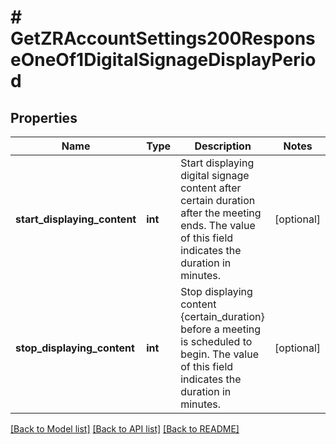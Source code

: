 # # GetZRAccountSettings200ResponseOneOf1DigitalSignageDisplayPeriod

## Properties

Name | Type | Description | Notes
------------ | ------------- | ------------- | -------------
**start_displaying_content** | **int** | Start displaying digital signage content after certain duration after the meeting ends. The value of this field indicates the duration in minutes. | [optional]
**stop_displaying_content** | **int** | Stop displaying content {certain_duration} before a meeting is scheduled to begin. The value of this field indicates the duration in minutes. | [optional]

[[Back to Model list]](../../README.md#models) [[Back to API list]](../../README.md#endpoints) [[Back to README]](../../README.md)
